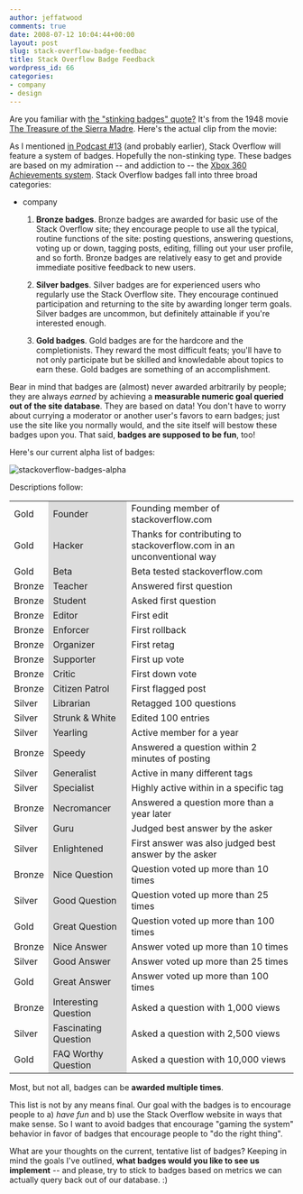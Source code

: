 ```yaml
---
author: jeffatwood
comments: true
date: 2008-07-12 10:04:44+00:00
layout: post
slug: stack-overflow-badge-feedbac
title: Stack Overflow Badge Feedback
wordpress_id: 66
categories:
- company
- design
---
```



Are you familiar with [the "stinking badges" quote?](http://en.wikipedia.org/wiki/Stinking_badges) It's from the 1948 movie [The Treasure of the Sierra Madre](http://www.imdb.com/title/tt0040897/). Here's the actual clip from the movie:







As I mentioned [in Podcast #13](http://blog.stackoverflow.com/2008/07/podcast-13/) (and probably earlier), Stack Overflow will feature a system of badges. Hopefully the non-stinking type. These badges are based on my admiration -- and addiction to -- the [Xbox 360 Achievements system](http://www.xbox360achievements.org/index.php). Stack Overflow badges fall into three broad categories:
- company




  1. **Bronze badges**. Bronze badges are awarded for basic use of the Stack Overflow site; they encourage people to use all the typical, routine functions of the site: posting questions, answering questions, voting up or down, tagging posts, editing, filling out your user profile, and so forth. Bronze badges are relatively easy to get and provide immediate positive feedback to new users.




  2. **Silver badges**. Silver badges are for experienced users who regularly use the Stack Overflow site. They encourage continued participation and returning to the site by awarding longer term goals. Silver badges are uncommon, but definitely attainable if you're interested enough.




  3. **Gold badges**. Gold badges are for the hardcore and the completionists. They reward the most difficult feats; you'll have to not only participate but be skilled and knowledable about topics to earn these. Gold badges are something of an accomplishment.




Bear in mind that badges are (almost) never awarded arbitrarily by people; they are always _earned_ by achieving a **measurable numeric goal queried out of the site database**. They are based on data! You don't have to worry about currying a moderator or another user's favors to earn badges; just use the site like you normally would, and the site itself will bestow these badges upon you. That said, **badges are supposed to be fun**, too!



Here's our current alpha list of badges:



![stackoverflow-badges-alpha](/blog/images/2008-07-12-stack-overflow-badge-feedbac/stackoverflow-badges-alpha.png)



Descriptions follow:



<table cellpadding="5" width="600" cellspacing="0" >
<tr >
<td >Gold
</td>
<td style="background-color: gainsboro;" >Founder
</td>
<td > Founding member of stackoverflow.com
</td></tr>
<tr >
<td >Gold
</td>
<td style="background-color: gainsboro;" >Hacker
</td>
<td > Thanks for contributing to stackoverflow.com in an unconventional way
</td></tr>
<tr >
<td >Gold
</td>
<td style="background-color: gainsboro;" >Beta
</td>
<td > Beta tested stackoverflow.com
</td></tr>
<tr >
<td >Bronze
</td>
<td style="background-color: gainsboro;" >Teacher
</td>
<td > Answered first question
</td></tr>
<tr >
<td >Bronze
</td>
<td style="background-color: gainsboro;" >Student
</td>
<td > Asked first question
</td></tr>
<tr >
<td >Bronze
</td>
<td style="background-color: gainsboro;" >Editor
</td>
<td > First edit
</td></tr>
<tr >
<td >Bronze
</td>
<td style="background-color: gainsboro;" >Enforcer
</td>
<td > First rollback
</td></tr>
<tr >
<td >Bronze
</td>
<td style="background-color: gainsboro;" >Organizer
</td>
<td > First retag
</td></tr>
<tr >
<td >Bronze
</td>
<td style="background-color: gainsboro;" >Supporter
</td>
<td > First up vote
</td></tr>
<tr >
<td >Bronze
</td>
<td style="background-color: gainsboro;" >Critic
</td>
<td > First down vote
</td></tr>
<tr >
<td >Bronze
</td>
<td style="background-color: gainsboro;" >Citizen Patrol
</td>
<td >First flagged post
</td></tr>
<tr >
<td >Silver
</td>
<td style="background-color: gainsboro;" >Librarian
</td>
<td > Retagged 100 questions
</td></tr>
<tr >
<td >Silver
</td>
<td style="background-color: gainsboro;" >Strunk & White
</td>
<td > Edited 100 entries
</td></tr>
<tr >
<td >Silver
</td>
<td style="background-color: gainsboro;" >Yearling
</td>
<td > Active member for a year
</td></tr>
<tr >
<td >Bronze
</td>
<td style="background-color: gainsboro;" >Speedy
</td>
<td > Answered a question within 2 minutes of posting
</td></tr>
<tr >
<td >Silver
</td>
<td style="background-color: gainsboro;" >Generalist
</td>
<td > Active in many different tags
</td></tr>
<tr >
<td >Silver
</td>
<td style="background-color: gainsboro;" >Specialist
</td>
<td > Highly active within in a specific tag
</td></tr>
<tr >
<td >Bronze
</td>
<td style="background-color: gainsboro;" >Necromancer
</td>
<td > Answered a question more than a year later
</td></tr>
<tr >
<td >Silver
</td>
<td style="background-color: gainsboro;" >Guru
</td>
<td > Judged best answer by the asker
</td></tr>

<tr >
<td >Silver
</td>
<td style="background-color: gainsboro;" >Enlightened
</td>
<td > First answer was also judged best answer by the asker
</td></tr>
<tr >
<td >Bronze
</td>
<td style="background-color: gainsboro;" >Nice Question
</td>
<td > Question voted up more than 10 times
</td></tr>
<tr >
<td >Silver
</td>
<td style="background-color: gainsboro;" >Good Question
</td>
<td > Question voted up more than 25 times
</td></tr>
<tr >
<td >Gold
</td>
<td style="background-color: gainsboro;" >Great Question
</td>
<td > Question voted up more than 100 times
</td></tr>
<tr >
<td >Bronze
</td>
<td style="background-color: gainsboro;" >Nice Answer
</td>
<td > Answer voted up more than 10 times
</td></tr>
<tr >
<td >Silver
</td>
<td style="background-color: gainsboro;" >Good Answer
</td>
<td > Answer voted up more than 25 times
</td></tr>
<tr >
<td >Gold
</td>
<td style="background-color: gainsboro;" >Great Answer
</td>
<td > Answer voted up more than 100 times
</td></tr>
<tr >
<td >Bronze
</td>
<td style="background-color: gainsboro;" >Interesting Question
</td>
<td > Asked a question with 1,000 views
</td></tr>
<tr >
<td >Silver
</td>
<td style="background-color: gainsboro;" >Fascinating Question
</td>
<td > Asked a question with 2,500 views
</td></tr>
<tr >
<td >Gold
</td>
<td style="background-color: gainsboro;" >FAQ Worthy Question
</td>
<td > Asked a question with 10,000 views
</td></tr>
</table>



Most, but not all, badges can be **awarded multiple times**.



This list is not by any means final. Our goal with the badges is to encourage people to a) _have fun_ and b) use the Stack Overflow website in ways that make sense. So I want to avoid badges that encourage "gaming the system" behavior in favor of badges that encourage people to "do the right thing".



What are your thoughts on the current, tentative list of badges? Keeping in mind the goals I've outlined, **what badges would you like to see us implement** -- and please, try to stick to badges based on metrics we can actually query back out of our database. :)

